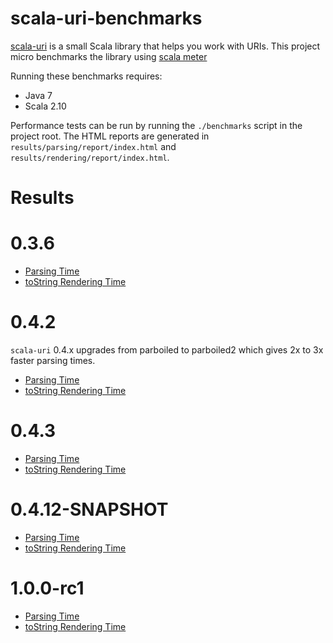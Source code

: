 # scala-uri-benchmarks

[scala-uri](https://github.com/theon/scala-uri/) is a small Scala library that helps you work with URIs. This project micro benchmarks the library using [scala meter](http://axel22.github.io/scalameter/)

Running these benchmarks requires:

 * Java 7
 * Scala 2.10

Performance tests can be run by running the `./benchmarks` script in the project root. The HTML reports are generated in `results/parsing/report/index.html` and `results/rendering/report/index.html`.

# Results

# 0.3.6

* [Parsing Time](http://net-a-porter.github.io/scala-uri-benchmarks/parsing-0.3.6/report/index.html)
* [toString Rendering Time](http://net-a-porter.github.io/scala-uri-benchmarks/rendering-0.3.6/report/index.html)

# 0.4.2

`scala-uri` 0.4.x upgrades from parboiled to parboiled2 which gives 2x to 3x faster parsing times.

* [Parsing Time](http://net-a-porter.github.io/scala-uri-benchmarks/parsing-0.4.2/report/index.html)
* [toString Rendering Time](http://net-a-porter.github.io/scala-uri-benchmarks/rendering-0.4.2/report/index.html)

# 0.4.3

* [Parsing Time](http://net-a-porter.github.io/scala-uri-benchmarks/parsing-0.4.3/report/index.html)
* [toString Rendering Time](http://net-a-porter.github.io/scala-uri-benchmarks/rendering-0.4.3/report/index.html)

# 0.4.12-SNAPSHOT

* [Parsing Time](http://net-a-porter.github.io/scala-uri-benchmarks/parsing-0.4.12-SNAPSHOT/report/index.html)
* [toString Rendering Time](http://net-a-porter.github.io/scala-uri-benchmarks/rendering-0.4.12-SNAPSHOT/report/index.html)

# 1.0.0-rc1

* [Parsing Time](http://net-a-porter.github.io/scala-uri-benchmarks/parsing-1.0.0-rc1/report/index.html)
* [toString Rendering Time](http://net-a-porter.github.io/scala-uri-benchmarks/1.0.0-rc1/report/index.html)